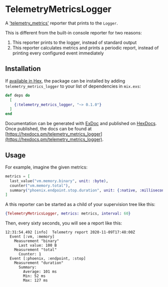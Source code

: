 # TelemetryMetricsLogger

A ['telemetry_metrics'](https://github.com/beam-telemetry/telemetry_metrics) reporter that prints to the `Logger`.

This is different from the built-in console reporter for two reasons:

1. This reporter prints to the logger, instead of standard output
2. This reporter calculates metrics and prints a periodic report, instead of printing every configured event immediately

## Installation

If [available in Hex](https://hex.pm/docs/publish), the package can be installed
by adding `telemetry_metrics_logger` to your list of dependencies in `mix.exs`:

```elixir
def deps do
  [
    {:telemetry_metrics_logger, "~> 0.1.0"}
  ]
end
```

Documentation can be generated with [ExDoc](https://github.com/elixir-lang/ex_doc)
and published on [HexDocs](https://hexdocs.pm). Once published, the docs can
be found at [https://hexdocs.pm/telemetry_metrics_logger](https://hexdocs.pm/telemetry_metrics_logger).

## Usage

For example, imagine the given metrics:

```elixir
metrics = [
  last_value("vm.memory.binary", unit: :byte),
  counter("vm.memory.total"),
  summary("phoenix.endpoint.stop.duration", unit: {:native, :millisecond})
]
```

A this reporter can be started as a child of your supervision tree like this:

```elixir
{TelemetryMetricsLogger, metrics: metrics, interval: 60}
```

Then, every sixty seconds, you will see a report like this:

```
12:31:54.492 [info]  Telemetry report 2020-11-09T17:48:00Z
  Event [:vm, :memory]
    Measurement "binary"
      Last value: 100 B
    Measurement "total"
      Counter: 1
  Event [:phoenix, :endpoint, :stop]
    Measurement "duration"
      Summary:
        Average: 101 ms
        Min: 52 ms
        Max: 127 ms
```
